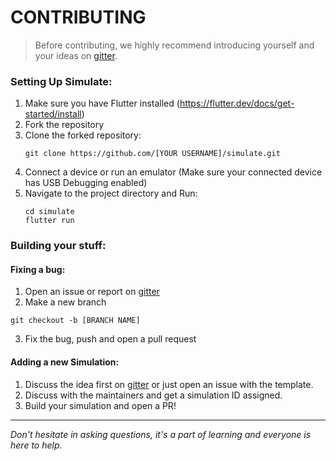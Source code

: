 # CONTRIBUTING

> Before contributing, we highly recommend introducing yourself and your ideas on [gitter](https://gitter.im/codEd-org/community).

### Setting Up Simulate:

1. Make sure you have Flutter installed (https://flutter.dev/docs/get-started/install)
2. Fork the repository
3. Clone the forked repository:
    ```console
    git clone https://github.com/[YOUR USERNAME]/simulate.git
    ```
4. Connect a device or run an emulator (Make sure your connected device has USB Debugging enabled) 
5. Navigate to the project directory and Run:
    ```console
    cd simulate
    flutter run
    ```

### Building your stuff:

#### Fixing a bug:

1. Open an issue or report on [gitter](https://gitter.im/codEd-org/community)
2. Make a new branch
```console
git checkout -b [BRANCH NAME]
```
3. Fix the bug, push and open a pull request

#### Adding a new Simulation:

1. Discuss the idea first on [gitter](https://gitter.im/codEd-org/community) or just open an issue with the template.
2. Discuss with the maintainers and get a simulation ID assigned.
3. Build your simulation and open a PR!

---

*Don't hesitate in asking questions, it's a part of learning and everyone is here to help.*
